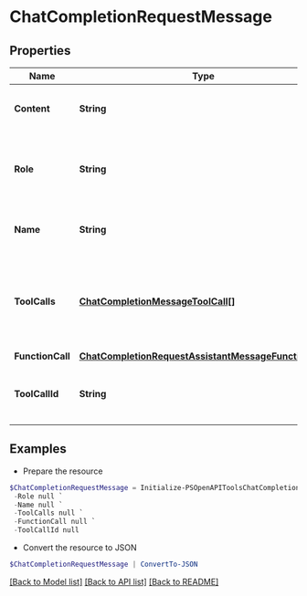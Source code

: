# ChatCompletionRequestMessage
## Properties

Name | Type | Description | Notes
------------ | ------------- | ------------- | -------------
**Content** | **String** | The contents of the function message. | 
**Role** | **String** | The role of the messages author, in this case &#x60;function&#x60;. | 
**Name** | **String** | The name of the function to call. | 
**ToolCalls** | [**ChatCompletionMessageToolCall[]**](ChatCompletionMessageToolCall.md) | The tool calls generated by the model, such as function calls. | [optional] 
**FunctionCall** | [**ChatCompletionRequestAssistantMessageFunctionCall**](ChatCompletionRequestAssistantMessageFunctionCall.md) |  | [optional] 
**ToolCallId** | **String** | Tool call that this message is responding to. | 

## Examples

- Prepare the resource
```powershell
$ChatCompletionRequestMessage = Initialize-PSOpenAPIToolsChatCompletionRequestMessage  -Content null `
 -Role null `
 -Name null `
 -ToolCalls null `
 -FunctionCall null `
 -ToolCallId null
```

- Convert the resource to JSON
```powershell
$ChatCompletionRequestMessage | ConvertTo-JSON
```

[[Back to Model list]](../README.md#documentation-for-models) [[Back to API list]](../README.md#documentation-for-api-endpoints) [[Back to README]](../README.md)

